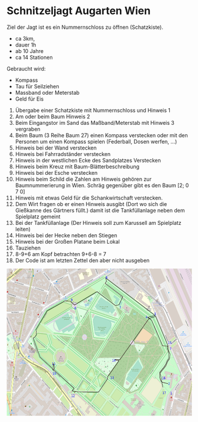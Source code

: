 # Schnitzeljagt Augarten Wien

Ziel der Jagt ist es ein Nummernschloss zu öffnen (Schatzkiste).

* ca 3km, 
* dauer 1h
* ab 10 Jahre
* ca 14 Stationen

Gebraucht wird:

* Kompass
* Tau für Seilziehen
* Massband oder Meterstab 
* Geld für Eis

1. Übergabe einer Schatzkiste mit Nummernschloss und Hinweis 1
2. Am oder beim Baum Hinweis 2
3. Beim Eingangstor im Sand das Maßband/Meterstab mit Hinweis 3 vergraben
4. Beim Baum (3 Reihe Baum 27) einen Kompass verstecken oder mit den Personen um einen Kompass spielen (Federball, Dosen werfen, ...)
5. Hinweis bei der Wand verstecken
6. Hinweis bei Fahrradständer verstecken
7. Hinweis in der westlichen Ecke des Sandplatzes Verstecken
8. Hinweis beim Kreuz mit Baum-Blätterbeschreibung
9. Hinweis bei der Esche verstecken
10. Hinweis beim Schild die Zahlen am Hinweis gehören zur Baumnummerierung in Wien. Schräg gegenüber gibt es den Baum [2; 0 7 0]
11. Hinweis mit etwas Geld für die Schankwirtschaft verstecken.
12. Dem Wirt fragen ob er einen Hinweis ausgibt (Dort wo sich die Gießkanne des Gärtners füllt.) damit ist die Tankfüllanlage neben dem Spielplatz gemeint
13. Bei der Tankfüllanlage (Der Hinweis soll zum Karussell am Spielplatz leiten)
14. Hinweis bei der Hecke neben den Stiegen
15. Hinweis bei der Großen Platane beim Lokal
16. Tauziehen
17. 8-9+6 am Kopf betrachten 9+6-8 = 7
18. Der Code ist am letzten Zettel den aber nicht ausgeben

<img src="map.png" height="400"/>


